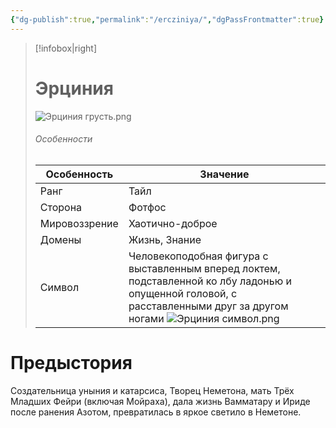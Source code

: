 ```yaml
---
{"dg-publish":true,"permalink":"/ercziniya/","dgPassFrontmatter":true}
---
```


> [!infobox|right]
> # Эрциния
> ![Эрциния грусть.png](/img/user/%D0%AD%D1%80%D1%86%D0%B8%D0%BD%D0%B8%D1%8F%20%D0%B3%D1%80%D1%83%D1%81%D1%82%D1%8C.png)
> ###### Особенности
> | Особенность | Значение |
> | ---- | ---- |
> | Ранг |Тайл |
> | Сторона | Фотфос|
> | Мировоззрение | Хаотично-доброе |
> | Домены |Жизнь, Знание|
> |Символ| Человекоподобная фигура с выставленным вперед локтем, подставленной ко лбу ладонью и опущенной головой, с расставленными друг за другом ногами ![Эрциния символ.png](/img/user/%D0%AD%D1%80%D1%86%D0%B8%D0%BD%D0%B8%D1%8F%20%D1%81%D0%B8%D0%BC%D0%B2%D0%BE%D0%BB.png)|

# Предыстория

Создательница уныния и катарсиса, Творец Неметона, мать Трёх Младших Фейри (включая Мойраха), дала жизнь Вамматару и Ириде после ранения Азотом, превратилась в яркое светило в Неметоне.